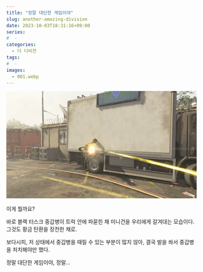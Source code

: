 ```yaml
---
title: "정말 대단한 게임이야"
slug: another-amazing-division
date: 2023-10-03T18:31:16+09:00
series:
#  - 
categories:
  - 더 디비전
tags:
#  - 
images:
  - 001.webp
---
```


![](001.webp)

이게 뭘까요?

바로 블랙 터스크 중갑병이 트럭 안에 파묻힌 채 미니건을 우리에게 갈겨대는 모습이다. 그것도 황금 탄환을 장전한 채로.

보다시피, 저 상태에서 중갑병을 때릴 수 있는 부분이 많지 않아, 결국 발을 쏴서 중갑병을 처치해야만 했다.

정말 대단한 게임이야, 정말...

